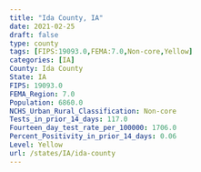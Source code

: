 ```yaml
---
title: "Ida County, IA"
date: 2021-02-25
draft: false
type: county
tags: [FIPS:19093.0,FEMA:7.0,Non-core,Yellow]
categories: [IA]
County: Ida County
State: IA
FIPS: 19093.0
FEMA_Region: 7.0
Population: 6860.0
NCHS_Urban_Rural_Classification: Non-core
Tests_in_prior_14_days: 117.0
Fourteen_day_test_rate_per_100000: 1706.0
Percent_Positivity_in_prior_14_days: 0.06
Level: Yellow
url: /states/IA/ida-county
---
```



